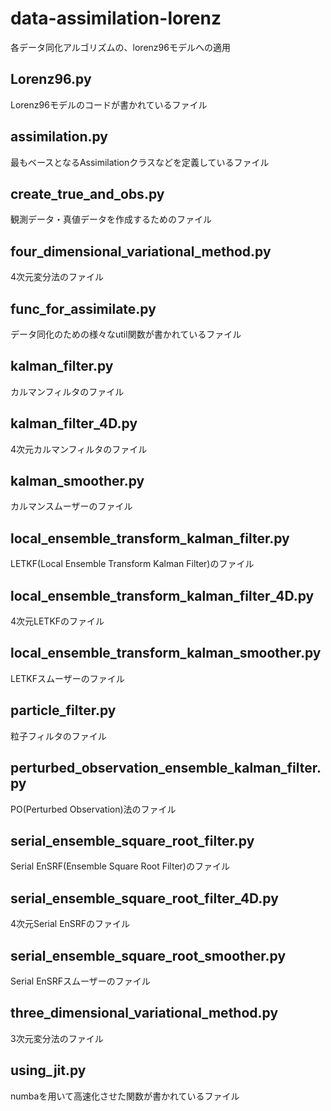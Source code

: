 # data-assimilation-lorenz
各データ同化アルゴリズムの、lorenz96モデルへの適用


## Lorenz96.py
Lorenz96モデルのコードが書かれているファイル

## assimilation.py
最もベースとなるAssimilationクラスなどを定義しているファイル

## create_true_and_obs.py
観測データ・真値データを作成するためのファイル

## four_dimensional_variational_method.py
4次元変分法のファイル

## func_for_assimilate.py
データ同化のための様々なutil関数が書かれているファイル

## kalman_filter.py
カルマンフィルタのファイル

## kalman_filter_4D.py
4次元カルマンフィルタのファイル

## kalman_smoother.py
カルマンスムーザーのファイル

## local_ensemble_transform_kalman_filter.py
LETKF(Local Ensemble Transform Kalman Filter)のファイル

## local_ensemble_transform_kalman_filter_4D.py
4次元LETKFのファイル

## local_ensemble_transform_kalman_smoother.py
LETKFスムーザーのファイル

## particle_filter.py
粒子フィルタのファイル

## perturbed_observation_ensemble_kalman_filter.py
PO(Perturbed Observation)法のファイル


## serial_ensemble_square_root_filter.py
Serial EnSRF(Ensemble Square Root Filter)のファイル

## serial_ensemble_square_root_filter_4D.py
4次元Serial EnSRFのファイル

## serial_ensemble_square_root_smoother.py
Serial EnSRFスムーザーのファイル

## three_dimensional_variational_method.py
3次元変分法のファイル

## using_jit.py
numbaを用いて高速化させた関数が書かれているファイル
